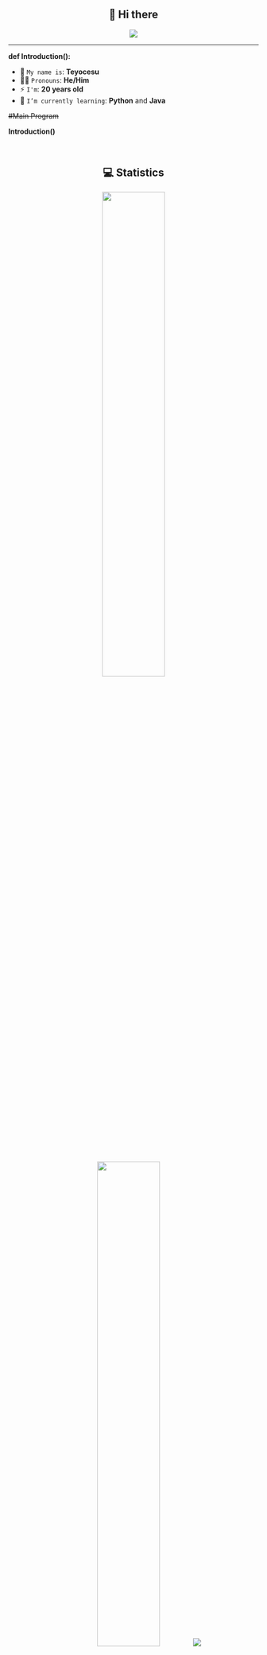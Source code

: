 <h2 align="center">👋 Hi there</h2>

<p align="center">
    <img src="https://komarev.com/ghpvc/?username=Kerbecs&color=blueviolet"/> 
</p>

<hr/>

**def Introduction():**
  * 🤟 `My name is`: **Teyocesu**
  * 🙋‍♂️ `Pronouns`: **He/Him**
  * ⚡ `I'm`: **20 years old**
  * 🌱 `I’m currently learning`: **Python** and **Java**

~~#Main Program~~

**Introduction()**
</p>
<br/>

<h2 align="center">💻 Statistics</h2>

<p align="center">
  <img height="50%" width="auto" src ="https://github-readme-stats.vercel.app/api?username=teyocesu&show_icons=true&count_private=true&theme=nightowl&hide_border=true&hide=issues,contribs&bg_color=00000000">
  <img height="50%" width="auto" src ="https://github-readme-stats.vercel.app/api/top-langs/?username=teyocesu&layout=compact&hide_border=true&theme=nightowl&bg_color=00000000&langs_count=6&hide=jupyter%20notebook,tex,css,php&exclude_repo=Pacman-AI">
  <img src ="https://github-readme-streak-stats.herokuapp.com?user=teyocesu&theme=nightowl&hide_border=true&background=FFFFFF00">
</p>
